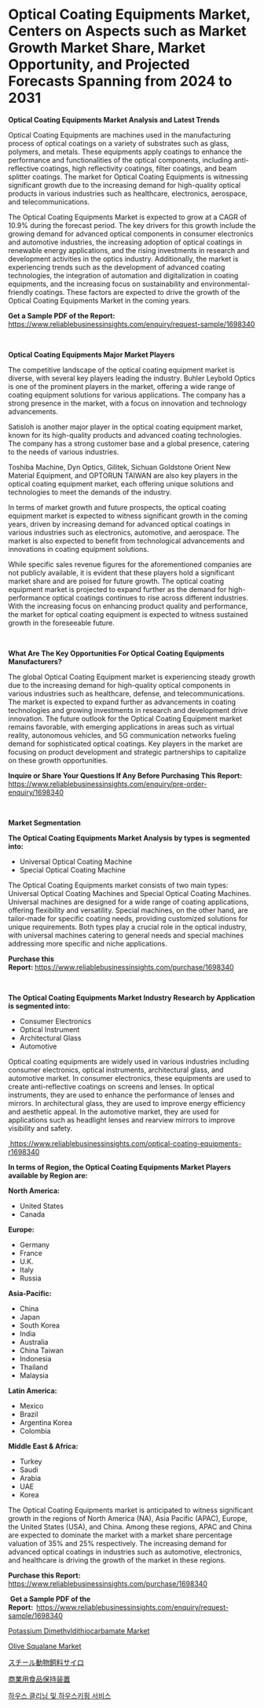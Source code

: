 <p><h1>Optical Coating Equipments Market, Centers on Aspects such as Market Growth Market Share, Market Opportunity, and Projected Forecasts Spanning from 2024 to 2031</h1></p><p><strong>Optical Coating Equipments Market Analysis and Latest Trends</strong></p>
<p><p>Optical Coating Equipments are machines used in the manufacturing process of optical coatings on a variety of substrates such as glass, polymers, and metals. These equipments apply coatings to enhance the performance and functionalities of the optical components, including anti-reflective coatings, high reflectivity coatings, filter coatings, and beam splitter coatings. The market for Optical Coating Equipments is witnessing significant growth due to the increasing demand for high-quality optical products in various industries such as healthcare, electronics, aerospace, and telecommunications.</p><p>The Optical Coating Equipments Market is expected to grow at a CAGR of 10.9% during the forecast period. The key drivers for this growth include the growing demand for advanced optical components in consumer electronics and automotive industries, the increasing adoption of optical coatings in renewable energy applications, and the rising investments in research and development activities in the optics industry. Additionally, the market is experiencing trends such as the development of advanced coating technologies, the integration of automation and digitalization in coating equipments, and the increasing focus on sustainability and environmental-friendly coatings. These factors are expected to drive the growth of the Optical Coating Equipments Market in the coming years.</p></p>
<p><strong>Get a Sample PDF of the Report:&nbsp;</strong> <a href="https://www.reliablebusinessinsights.com/enquiry/request-sample/1698340">https://www.reliablebusinessinsights.com/enquiry/request-sample/1698340</a></p>
<p>&nbsp;</p>
<p><strong>Optical Coating Equipments Major Market Players</strong></p>
<p><p>The competitive landscape of the optical coating equipment market is diverse, with several key players leading the industry. Buhler Leybold Optics is one of the prominent players in the market, offering a wide range of coating equipment solutions for various applications. The company has a strong presence in the market, with a focus on innovation and technology advancements.</p><p>Satisloh is another major player in the optical coating equipment market, known for its high-quality products and advanced coating technologies. The company has a strong customer base and a global presence, catering to the needs of various industries.</p><p>Toshiba Machine, Dyn Optics, Gilitek, Sichuan Goldstone Orient New Material Equipment, and OPTORUN TAIWAN are also key players in the optical coating equipment market, each offering unique solutions and technologies to meet the demands of the industry.</p><p>In terms of market growth and future prospects, the optical coating equipment market is expected to witness significant growth in the coming years, driven by increasing demand for advanced optical coatings in various industries such as electronics, automotive, and aerospace. The market is also expected to benefit from technological advancements and innovations in coating equipment solutions.</p><p>While specific sales revenue figures for the aforementioned companies are not publicly available, it is evident that these players hold a significant market share and are poised for future growth. The optical coating equipment market is projected to expand further as the demand for high-performance optical coatings continues to rise across different industries. With the increasing focus on enhancing product quality and performance, the market for optical coating equipment is expected to witness sustained growth in the foreseeable future.</p></p>
<p>&nbsp;</p>
<p><strong>What Are The Key Opportunities For Optical Coating Equipments Manufacturers?</strong></p>
<p><p>The global Optical Coating Equipment market is experiencing steady growth due to the increasing demand for high-quality optical components in various industries such as healthcare, defense, and telecommunications. The market is expected to expand further as advancements in coating technologies and growing investments in research and development drive innovation. The future outlook for the Optical Coating Equipment market remains favorable, with emerging applications in areas such as virtual reality, autonomous vehicles, and 5G communication networks fueling demand for sophisticated optical coatings. Key players in the market are focusing on product development and strategic partnerships to capitalize on these growth opportunities.</p></p>
<p><strong>Inquire or Share Your Questions If Any Before Purchasing This Report:</strong> <a href="https://www.reliablebusinessinsights.com/enquiry/pre-order-enquiry/1698340">https://www.reliablebusinessinsights.com/enquiry/pre-order-enquiry/1698340</a></p>
<p>&nbsp;</p>
<p><strong>Market Segmentation</strong></p>
<p><strong>The Optical Coating Equipments Market Analysis by types is segmented into:</strong></p>
<p><ul><li>Universal Optical Coating Machine</li><li>Special Optical Coating Machine</li></ul></p>
<p><p>The Optical Coating Equipments market consists of two main types: Universal Optical Coating Machines and Special Optical Coating Machines. Universal machines are designed for a wide range of coating applications, offering flexibility and versatility. Special machines, on the other hand, are tailor-made for specific coating needs, providing customized solutions for unique requirements. Both types play a crucial role in the optical industry, with universal machines catering to general needs and special machines addressing more specific and niche applications.</p></p>
<p><strong>Purchase this Report:&nbsp;</strong><a href="https://www.reliablebusinessinsights.com/purchase/1698340">https://www.reliablebusinessinsights.com/purchase/1698340</a></p>
<p>&nbsp;</p>
<p><strong>The Optical Coating Equipments Market Industry Research by Application is segmented into:</strong></p>
<p><ul><li>Consumer Electronics</li><li>Optical Instrument</li><li>Architectural Glass</li><li>Automotive</li></ul></p>
<p><p>Optical coating equipments are widely used in various industries including consumer electronics, optical instruments, architectural glass, and automotive market. In consumer electronics, these equipments are used to create anti-reflective coatings on screens and lenses. In optical instruments, they are used to enhance the performance of lenses and mirrors. In architectural glass, they are used to improve energy efficiency and aesthetic appeal. In the automotive market, they are used for applications such as headlight lenses and rearview mirrors to improve visibility and safety.</p></p>
<p><a href="https://www.reliablebusinessinsights.com/optical-coating-equipments-r1698340">&nbsp;https://www.reliablebusinessinsights.com/optical-coating-equipments-r1698340</a></p>
<p><strong>In terms of Region, the Optical Coating Equipments Market Players available by Region are:</strong></p>
<p>
    <p> <strong> North America: </strong>
        <ul>
            <li>United States</li>
            <li>Canada</li>
        </ul>
        </p> 
    <p> <strong> Europe: </strong>
        <ul>
            <li>Germany</li>
            <li>France</li>
            <li>U.K.</li>
            <li>Italy</li>
            <li>Russia</li>
        </ul>
        </p> 
    <p> <strong> Asia-Pacific: </strong>
        <ul>
            <li>China</li>
            <li>Japan</li>
            <li>South Korea</li>
            <li>India</li>
            <li>Australia</li>
            <li>China Taiwan</li>
            <li>Indonesia</li>
            <li>Thailand</li>
            <li>Malaysia</li>
        </ul>
        </p> 
    <p> <strong> Latin America: </strong>
        <ul>
            <li>Mexico</li>
            <li>Brazil</li>
            <li>Argentina Korea</li>
            <li>Colombia</li>
        </ul>
        </p> 
    <p> <strong> Middle East & Africa: </strong>
        <ul>
            <li>Turkey</li>
            <li>Saudi</li>
            <li>Arabia</li>
            <li>UAE</li>
            <li>Korea</li>
        </ul>
    </p>
    </p>
<p><p>The Optical Coating Equipments market is anticipated to witness significant growth in the regions of North America (NA), Asia Pacific (APAC), Europe, the United States (USA), and China. Among these regions, APAC and China are expected to dominate the market with a market share percentage valuation of 35% and 25% respectively. The increasing demand for advanced optical coatings in industries such as automotive, electronics, and healthcare is driving the growth of the market in these regions.</p></p>
<p><strong>Purchase this Report: </strong><a href="https://www.reliablebusinessinsights.com/purchase/1698340">https://www.reliablebusinessinsights.com/purchase/1698340</a></p>
<p>&nbsp;<strong>Get a Sample PDF of the Report:&nbsp;&nbsp;</strong><a href="https://www.reliablebusinessinsights.com/enquiry/request-sample/1698340">https://www.reliablebusinessinsights.com/enquiry/request-sample/1698340</a></p>
<p><strong></strong></p>
<p><p><a href="https://github.com/gdfhhhj/Market-Research-Report-List-4/blob/main/potassium-dimethyldithiocarbamate-market.md">Potassium Dimethyldithiocarbamate Market</a></p><p><a href="https://github.com/RichRobinson5/Market-Research-Report-List-5/blob/main/olive-squalane-market.md">Olive Squalane Market</a></p><p><a href="https://github.com/Fatimaklein1/Market-Research-Report-List-1/blob/main/9442401100568.md">スチール動物飼料サイロ</a></p><p><a href="https://github.com/CloydAbbott2023/Market-Research-Report-List-2/blob/main/7473670100567.md">商業用食品保持装置</a></p><p><a href="https://github.com/hasanrajibul387/Market-Research-Report-List-1/blob/main/537783094111.md">하우스 클리닝 및 하우스키핑 서비스</a></p></p>
